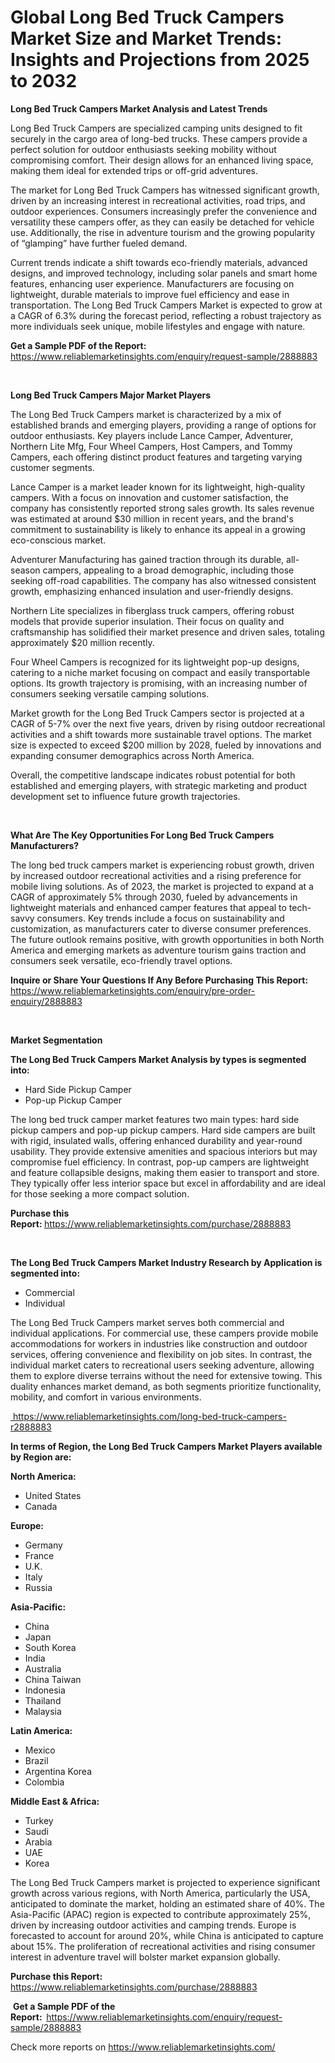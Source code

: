 <p><h1>Global Long Bed Truck Campers Market Size and Market Trends: Insights and Projections from 2025 to 2032</h1></p><p><strong>Long Bed Truck Campers Market Analysis and Latest Trends</strong></p>
<p><p>Long Bed Truck Campers are specialized camping units designed to fit securely in the cargo area of long-bed trucks. These campers provide a perfect solution for outdoor enthusiasts seeking mobility without compromising comfort. Their design allows for an enhanced living space, making them ideal for extended trips or off-grid adventures.</p><p>The market for Long Bed Truck Campers has witnessed significant growth, driven by an increasing interest in recreational activities, road trips, and outdoor experiences. Consumers increasingly prefer the convenience and versatility these campers offer, as they can easily be detached for vehicle use. Additionally, the rise in adventure tourism and the growing popularity of “glamping” have further fueled demand.</p><p>Current trends indicate a shift towards eco-friendly materials, advanced designs, and improved technology, including solar panels and smart home features, enhancing user experience. Manufacturers are focusing on lightweight, durable materials to improve fuel efficiency and ease in transportation. The Long Bed Truck Campers Market is expected to grow at a CAGR of 6.3% during the forecast period, reflecting a robust trajectory as more individuals seek unique, mobile lifestyles and engage with nature.</p></p>
<p><strong>Get a Sample PDF of the Report:&nbsp;</strong> <a href="https://www.reliablemarketinsights.com/enquiry/request-sample/2888883?utm_campaign=2538&utm_medium=2&utm_source=Github&utm_content=ia&utm_term=14032025&utm_id=long-bed-truck-campers">https://www.reliablemarketinsights.com/enquiry/request-sample/2888883</a></p>
<p>&nbsp;</p>
<p><strong>Long Bed Truck Campers Major Market Players</strong></p>
<p><p>The Long Bed Truck Campers market is characterized by a mix of established brands and emerging players, providing a range of options for outdoor enthusiasts. Key players include Lance Camper, Adventurer, Northern Lite Mfg, Four Wheel Campers, Host Campers, and Tommy Campers, each offering distinct product features and targeting varying customer segments.</p><p>Lance Camper is a market leader known for its lightweight, high-quality campers. With a focus on innovation and customer satisfaction, the company has consistently reported strong sales growth. Its sales revenue was estimated at around $30 million in recent years, and the brand's commitment to sustainability is likely to enhance its appeal in a growing eco-conscious market.</p><p>Adventurer Manufacturing has gained traction through its durable, all-season campers, appealing to a broad demographic, including those seeking off-road capabilities. The company has also witnessed consistent growth, emphasizing enhanced insulation and user-friendly designs.</p><p>Northern Lite specializes in fiberglass truck campers, offering robust models that provide superior insulation. Their focus on quality and craftsmanship has solidified their market presence and driven sales, totaling approximately $20 million recently.</p><p>Four Wheel Campers is recognized for its lightweight pop-up designs, catering to a niche market focusing on compact and easily transportable options. Its growth trajectory is promising, with an increasing number of consumers seeking versatile camping solutions.</p><p>Market growth for the Long Bed Truck Campers sector is projected at a CAGR of 5-7% over the next five years, driven by rising outdoor recreational activities and a shift towards more sustainable travel options. The market size is expected to exceed $200 million by 2028, fueled by innovations and expanding consumer demographics across North America. </p><p>Overall, the competitive landscape indicates robust potential for both established and emerging players, with strategic marketing and product development set to influence future growth trajectories.</p></p>
<p>&nbsp;</p>
<p><strong>What Are The Key Opportunities For Long Bed Truck Campers Manufacturers?</strong></p>
<p><p>The long bed truck campers market is experiencing robust growth, driven by increased outdoor recreational activities and a rising preference for mobile living solutions. As of 2023, the market is projected to expand at a CAGR of approximately 5% through 2030, fueled by advancements in lightweight materials and enhanced camper features that appeal to tech-savvy consumers. Key trends include a focus on sustainability and customization, as manufacturers cater to diverse consumer preferences. The future outlook remains positive, with growth opportunities in both North America and emerging markets as adventure tourism gains traction and consumers seek versatile, eco-friendly travel options.</p></p>
<p><strong>Inquire or Share Your Questions If Any Before Purchasing This Report:</strong> <a href="https://www.reliablemarketinsights.com/enquiry/pre-order-enquiry/2888883?utm_campaign=2538&utm_medium=2&utm_source=Github&utm_content=ia&utm_term=14032025&utm_id=long-bed-truck-campers">https://www.reliablemarketinsights.com/enquiry/pre-order-enquiry/2888883</a></p>
<p>&nbsp;</p>
<p><strong>Market Segmentation</strong></p>
<p><strong>The Long Bed Truck Campers Market Analysis by types is segmented into:</strong></p>
<p><ul><li>Hard Side Pickup Camper</li><li>Pop-up Pickup Camper</li></ul></p>
<p><p>The long bed truck camper market features two main types: hard side pickup campers and pop-up pickup campers. Hard side campers are built with rigid, insulated walls, offering enhanced durability and year-round usability. They provide extensive amenities and spacious interiors but may compromise fuel efficiency. In contrast, pop-up campers are lightweight and feature collapsible designs, making them easier to transport and store. They typically offer less interior space but excel in affordability and are ideal for those seeking a more compact solution.</p></p>
<p><strong>Purchase this Report:&nbsp;</strong><a href="https://www.reliablemarketinsights.com/purchase/2888883?utm_campaign=2538&utm_medium=2&utm_source=Github&utm_content=ia&utm_term=14032025&utm_id=long-bed-truck-campers">https://www.reliablemarketinsights.com/purchase/2888883</a></p>
<p>&nbsp;</p>
<p><strong>The Long Bed Truck Campers Market Industry Research by Application is segmented into:</strong></p>
<p><ul><li>Commercial</li><li>Individual</li></ul></p>
<p><p>The Long Bed Truck Campers market serves both commercial and individual applications. For commercial use, these campers provide mobile accommodations for workers in industries like construction and outdoor services, offering convenience and flexibility on job sites. In contrast, the individual market caters to recreational users seeking adventure, allowing them to explore diverse terrains without the need for extensive towing. This duality enhances market demand, as both segments prioritize functionality, mobility, and comfort in various environments.</p></p>
<p><a href="https://www.reliablemarketinsights.com/long-bed-truck-campers-r2888883?utm_campaign=2538&utm_medium=2&utm_source=Github&utm_content=ia&utm_term=14032025&utm_id=long-bed-truck-campers">&nbsp;https://www.reliablemarketinsights.com/long-bed-truck-campers-r2888883</a></p>
<p><strong>In terms of Region, the Long Bed Truck Campers Market Players available by Region are:</strong></p>
<p>
    <p> <strong> North America: </strong>
        <ul>
            <li>United States</li>
            <li>Canada</li>
        </ul>
        </p> 
    <p> <strong> Europe: </strong>
        <ul>
            <li>Germany</li>
            <li>France</li>
            <li>U.K.</li>
            <li>Italy</li>
            <li>Russia</li>
        </ul>
        </p> 
    <p> <strong> Asia-Pacific: </strong>
        <ul>
            <li>China</li>
            <li>Japan</li>
            <li>South Korea</li>
            <li>India</li>
            <li>Australia</li>
            <li>China Taiwan</li>
            <li>Indonesia</li>
            <li>Thailand</li>
            <li>Malaysia</li>
        </ul>
        </p> 
    <p> <strong> Latin America: </strong>
        <ul>
            <li>Mexico</li>
            <li>Brazil</li>
            <li>Argentina Korea</li>
            <li>Colombia</li>
        </ul>
        </p> 
    <p> <strong> Middle East & Africa: </strong>
        <ul>
            <li>Turkey</li>
            <li>Saudi</li>
            <li>Arabia</li>
            <li>UAE</li>
            <li>Korea</li>
        </ul>
    </p>
    </p>
<p><p>The Long Bed Truck Campers market is projected to experience significant growth across various regions, with North America, particularly the USA, anticipated to dominate the market, holding an estimated share of 40%. The Asia-Pacific (APAC) region is expected to contribute approximately 25%, driven by increasing outdoor activities and camping trends. Europe is forecasted to account for around 20%, while China is anticipated to capture about 15%. The proliferation of recreational activities and rising consumer interest in adventure travel will bolster market expansion globally.</p></p>
<p><strong>Purchase this Report: </strong><a href="https://www.reliablemarketinsights.com/purchase/2888883?utm_campaign=2538&utm_medium=2&utm_source=Github&utm_content=ia&utm_term=14032025&utm_id=long-bed-truck-campers">https://www.reliablemarketinsights.com/purchase/2888883</a></p>
<p>&nbsp;<strong>Get a Sample PDF of the Report:&nbsp;&nbsp;</strong><a href="https://www.reliablemarketinsights.com/enquiry/request-sample/2888883?utm_campaign=2538&utm_medium=2&utm_source=Github&utm_content=ia&utm_term=14032025&utm_id=long-bed-truck-campers">https://www.reliablemarketinsights.com/enquiry/request-sample/2888883</a></p>
<p><strong></strong></p>
<p>Check more reports on <a href="https://www.reliablemarketinsights.com/?utm_campaign=2538&utm_medium=2&utm_source=Github&utm_content=ia&utm_term=14032025&utm_id=long-bed-truck-campers">https://www.reliablemarketinsights.com/</a></p>